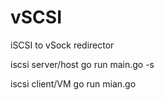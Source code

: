 # vSCSI
iSCSI to vSock redirector 

iscsi server/host
go run main.go -s

iscsi client/VM
go run mian.go
